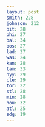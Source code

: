 ```yaml
---
layout: post
smith: 228
johnson: 212
pit: 28
phi: 27
bal: 34
bos: 27
lad: 27
was: 24
kan: 28
tam: 33
nyy: 29
cle: 29
tor: 22
stl: 28
min: 28
hou: 32
atl: 25
sdg: 19
---
```

